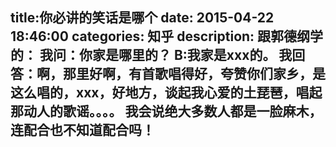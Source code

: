 title:你必讲的笑话是哪个
date: 2015-04-22   18:46:00 
categories: 知乎 
 description: 跟郭德纲学的： 我问：你家是哪里的？ B:我家是xxx的。 我回答：啊，那里好啊，有首歌唱得好，夸赞你们家乡，是这么唱的，xxx，好地方，谈起我心爱的土琵琶，唱起那动人的歌谣。。。。 我会说绝大多数人都是一脸麻木，连配合也不知道配合吗！
  --- 
 